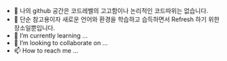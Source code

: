 - 👋 나의 github 공간은 코드레벨의 고고함이나 논리적인 코드따위는 없습니다.
- 👀 단순 참고용이자 새로운 언어와 환경을 학습하고 습득하면서 Refresh 하기 위한 장소일뿐입니다.
- 🌱 I’m currently learning ...
- 💞️ I’m looking to collaborate on ...
- 📫 How to reach me ...

<!---
JakeKyung/JakeKyung is a ✨ special ✨ repository because its `README.md` (this file) appears on your GitHub profile.
You can click the Preview link to take a look at your changes.
--->
